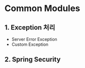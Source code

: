 # Common Modules
## 1. Exception 처리
- Server Error Exception
- Custom Exception

## 2. Spring Security

## 